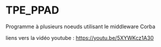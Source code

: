 # TPE_PPAD
Programme à plusieurs noeuds utilisant le middleware Corba

liens vers la vidéo youtube : https://youtu.be/5XYWKcz1A30
